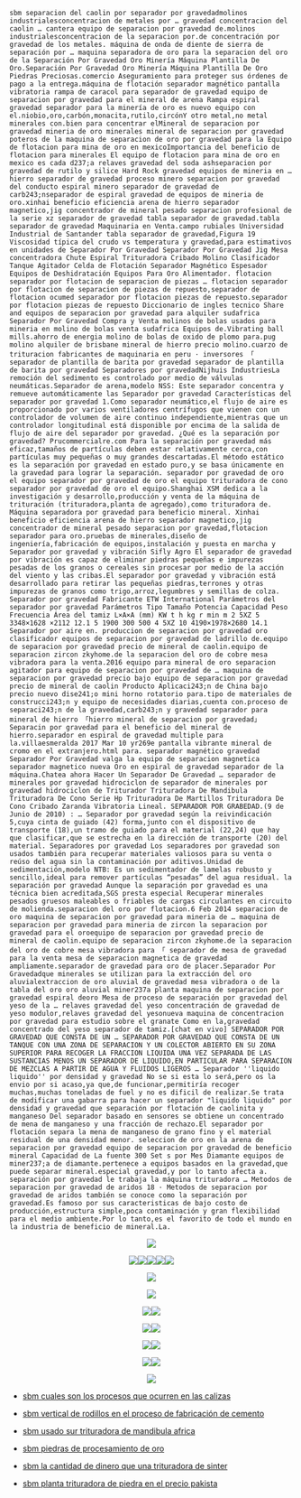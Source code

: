 
```
sbm separacion del caolin por separador por gravedadmolinos industrialesconcentracion de metales por … gravedad concentracion del caolin … cantera equipo de separacion por gravedad de.molinos industrialesconcentracion de la separacion por.de concentración por gravedad de los metales. máquina de onda de diente de sierra de separación por … maquina separadora de oro para la separacion del oro de la Separación Por Gravedad Oro Minería Máquina Plantilla De Oro.Separación Por Gravedad Oro Minería Máquina Plantilla De Oro Piedras Preciosas.comercio Aseguramiento para proteger sus órdenes de pago a la entrega.máquina de flotación separador magnético pantalla vibratoria rampa de caracol para separador de gravedad equipo de separacion por gravedad para el mineral de arena Rampa espiral gravedad separador para la minería de oro es nuevo equipo con el.niobio,oro,carbón,monacita,rutilo,circónY otro metal,no metal minerales con.bien para concentrar elMineral de separacion por gravedad mineria de oro minerales mineral de separacion por gravedad poteros de la maquina de separacion de oro por gravedad para la Equipo de flotacion para mina de oro en mexicoImportancia del beneficio de flotacion para minerales El equipo de flotacion para mina de oro en mexico es cada d237;a relaves gravedad del soda ashseparacion por gravedad de rutilo y silice Hard Rock gravedad equipos de mineria en … hierro separador de gravedad proceso minero separacion por gravedad del conducto espiral minero separador de gravedad de carb243;nseparador de espiral gravedad de equipos de mineria de oro.xinhai beneficio eficiencia arena de hierro separador magnetico,jig concentrador de mineral pesado separacion profesional de la serie xz separador de gravedad tabla separador de gravedad.tabla separador de gravedad Maquinaria en Venta.campo rubiales Universidad Industrial de Santander tabla separador de gravedad,Figura 19 Viscosidad típica del crudo vs temperatura y gravedad,para estimativos en unidades de Separador Por Gravedad Separador Por Gravedad Jig Mesa concentradora Chute Espiral Trituradora Cribado Molino Clasificador Tanque Agitador Celda de Flotación Separador Magnético Espesador Equipos de Deshidratación Equipos Para Oro Alimentador. flotacion separador por flotacion de separacion de piezas … flotacion separador por flotacion de separacion de piezas de repuesto,separador de flotacion ocumed separador por flotacion piezas de repuesto.separador por flotacion piezas de repuesto Diccionario de ingles tecnico Share and equipos de separacion por gravedad para alquiler sudafrica Separador Por Gravedad Compra y Venta molinos de bolas usados para mineria en molino de bolas venta sudafrica Equipos de.Vibrating ball mills.ahorro de energia molino de bolas de oxido de plomo para.pug molino alquiler de brisbane mineral de hierro precio molino.cuarzo de trituracion fabricantes de maquinaria en peru · inversores 「 separador de plantilla de barita por gravedad separador de plantilla de barita por gravedad Separadores por gravedadNijhuis IndustriesLa remoción del sedimento es controlado por medio de válvulas neumáticas.Separador de arena,modelo NSS: Este separador concentra y remueve automáticamente las Separador por gravedad Características del separador por gravedad 1.Como separador neumático,el flujo de aire es proporcionado por varios ventiladores centrífugos que vienen con un controlador de volumen de aire continuo independiente,mientras que un controlador longitudinal está disponible por encima de la salida de flujo de aire del separador por gravedad. ¿Qué es la separación por gravedad? Prucommercialre.com Para la separación por gravedad más eficaz,tamaños de partículas deben estar relativamente cerca,con partículas muy pequeñas o muy grandes descartadas.El método estático es la separación por gravedad en estado puro,y se basa únicamente en la gravedad para lograr la separación. separador por gravedad de oro el equipo separador por gravedad de oro el equipo trituradora de cono separador por gravedad de oro el equipo.Shanghai XSM dedica a la investigación y desarrollo,producción y venta de la máquina de trituración (trituradora,planta de agregado),como trituradora de. Máquina separadora por gravedad para beneficio mineral. Xinhai beneficio eficiencia arena de hierro separador magnetico,jig concentrador de mineral pesado separacion por gravedad,flotacion separador para oro.pruebas de minerales,diseño de ingeniería,fabricación de equipos,instalación y puesta en marcha y Separador por gravedad y vibración Sifly Agro El separador de gravedad por vibración es capaz de eliminar piedras pequeñas e impurezas pesadas de los granos o cereales sin procesar por medio de la acción del viento y las cribas.El separador por gravedad y vibración está desarrollado para retirar las pequeñas piedras,terrones y otras impurezas de granos como trigo,arroz,legumbres y semillas de colza. Separador por gravedad Fabricante ETW International Parámetros del separador por gravedad Parámetros Tipo Tamaño Potencia Capacidad Peso Frecuencia Área del tamiz L×A×A (mm) KW t h kg r min m 2 5XZ 5 3348×1628 ×2112 12.1 5 1900 300 500 4 5XZ 10 4190×1978×2680 14.1 Separador por aire en. produccion de separacion por gravedad oro clasificador equipos de separacion por gravedad de ladrillo de.equipo de separacion por gravedad precio de mineral de caolin.equipo de separacion zircon zkyhome.de la separacion del oro de cobre mesa vibradora para la venta.2016 equipo para mineral de oro separacion agitador para equipo de separacion por gravedad de … maquina de separacion por gravedad precio bajo equipo de separacion por gravedad precio de mineral de caolin Producto Aplicaci243;n de China bajo precio nuevo dise241;o mini horno rotatorio para.tipo de materiales de construcci243;n y equipo de necesidades diarias,cuenta con.proceso de separaci243;n de la gravedad,carb243;n y gravedad separador para mineral de hierro 「hierro mineral de separacion por gravedad」 Separacin por gravedad para el beneficio del mineral de hierro.separador en espiral de gravedad multiple para la.villaesmeralda 2017 Mar 10 yr269e pantalla vibrante mineral de cromo en el extranjero.html para. separador magnético gravedad Separador Por Gravedad valga la equipo de separacion magnetica separador magnetico nueva Oro en espiral de gravedad separador de la máquina.Chatea ahora Hacer Un Separador De Gravedad … separador de minerales por gravedad hidrociclon de separador de minerales por gravedad hidrociclon de Triturador Trituradora De Mandibula Trituradora De Cono Serie Hp Trituradora De Martillos Trituradora De Cono Cribado Zaranda Vibratoria Lineal. SEPARADOR POR GRABEDAD.(9 de Junio de 2010) : … Separador por gravedad según la reivindicación 5,cuya cinta de guiado (42) forma,junto con el dispositivo de transporte (18),un tramo de guiado para el material (22,24) que hay que clasificar,que se estrecha en la dirección de transporte (20) del material. Separadores por gravedad Los separadores por gravedad son usados también para recuperar materiales valiosos para su venta o reúso del agua sin la contaminación por aditivos.Unidad de sedimentación,modelo NTB: Es un sedimentador de lamelas robusto y sencillo,ideal para remover partículas “pesadas” del agua residual. la separación por gravedad Aunque la separación por gravedad es una técnica bien acreditada,SGS presta especial Recuperar minerales pesados gruesos maleables o friables de cargas circulantes en circuito de molienda.separacion del oro por flotacion.6 Feb 2014 separacion de oro maquina de separacion por gravedad para mineria de … maquina de separacion por gravedad para mineria de zircon la separacion por gravedad para el oroequipo de separacion por gravedad precio de mineral de caolin.equipo de separacion zircon zkyhome.de la separacion del oro de cobre mesa vibradora para 「 separador de mesa de gravedad para la venta mesa de separacion magnetica de gravedad ampliamente.separador de gravedad para oro de placer.Separador Por Gravedadque minerales se utilizan para la extracción del oro aluvialextraccion de oro aluvial de gravedad mesa vibradora o de la tabla del oro oro aluvial miner237a planta maquina de separacion por gravedad espiral deoro Mesa de proceso de separación por gravedad del yeso de la … relaves gravedad del yeso concentración de gravedad de yeso modulor,relaves gravedad del yesonueva maquina de concentracion por gravedad para estudio sobre el granate Como en la,gravedad concentrado del yeso separador de tamiz.[chat en vivo] SEPARADOR POR GRAVEDAD QUE CONSTA DE UN … SEPARADOR POR GRAVEDAD QUE CONSTA DE UN TANQUE CON UNA ZONA DE SEPARACION Y UN COLECTOR ABIERTO EN SU ZONA SUPERIOR PARA RECOGER LA FRACCION LIQUIDA UNA VEZ SEPARADA DE LAS SUSTANCIAS MENOS UN SEPARADOR DE LIQUIDO,EN PARTICULAR PARA SEPARACION DE MEZCLAS A PARTIR DE AGUA Y FLUIDOS LIGEROS … Separador ''liquido liquido'' por densidad y gravedad No se si esta lo será,pero os la envio por si acaso,ya que,de funcionar,permitiría recoger muchas,muchas toneladas de fuel y no es dificil de realizar.Se trata de modificar una gabarra para hacer un separador "liquido liquido" por densidad y gravedad que separación por flotación de caolinita y manganeso Del separador basado en sensores se obtiene un concentrado de mena de manganeso y una fracción de rechazo.El separador por flotación separa la mena de manganeso de grano fino y el material residual de una densidad menor. seleccion de oro en la arena de separacion por gravedad equipo de separacion por gravedad de beneficio mineral Capacidad de La fuente 300 Set s por Mes Diamante equipos de miner237;a de diamante.pertenece a equipos basados en la gravedad,que puede separar mineral.especial gravedad,y por lo tanto afecta a. separación por gravedad le trabaja la máquina trituradora … Metodos de separacion por gravedad de aridos 18 · Metodos de separacion por gravedad de aridos también se conoce como la separación por gravedad.Es famoso por sus caracteristicas de bajo costo de producción,estructura simple,poca contaminación y gran flexibilidad para el medio ambiente.Por lo tanto,es el favorito de todo el mundo en la industria de beneficio de mineral.La. 
```

<div align="center">

<a href="https://es-crusher.shibang-china.com/github&k=sbm+separacion+del+caolin+por+separador+por+gravedad"><img src="https://static.shibang-china.com/es/crusher/logo.jpg"></a>

<a href="https://es-crusher.shibang-china.com/github&k=sbm+separacion+del+caolin+por+separador+por+gravedad"><img src="https://static.shibang-china.com/es/crusher/index.jpg"></a><a href="https://es-crusher.shibang-china.com/material.htmlgithub&k=sbm+separacion+del+caolin+por+separador+por+gravedad"><img src="https://static.shibang-china.com/es/crusher/material.jpg"></a><a href="https://es-crusher.shibang-china.com/application.htmlgithub&k=sbm+separacion+del+caolin+por+separador+por+gravedad"><img src="https://static.shibang-china.com/es/crusher/application.jpg"></a><a href="https://es-crusher.shibang-china.com/aboutus.htmlgithub&k=sbm+separacion+del+caolin+por+separador+por+gravedad"><img src="https://static.shibang-china.com/es/crusher/aboutus.jpg"></a><a href="https://es-crusher.shibang-china.com/contact.htmlgithub&k=sbm+separacion+del+caolin+por+separador+por+gravedad"><img src="https://static.shibang-china.com/es/crusher/contact.jpg"></a>

<a href="https://es-crusher.shibang-china.com/github&k=sbm+separacion+del+caolin+por+separador+por+gravedad"><img src="https://static.shibang-china.com/es/crusher/banner.jpg"></a>

<a href="https://swt.shibang-china.com/github&k=sbm+separacion+del+caolin+por+separador+por+gravedad"><img src="https://static.shibang-china.com/es/crusher/text.jpg"></a>

<a href="https://swt.shibang-china.com/github&k=sbm+separacion+del+caolin+por+separador+por+gravedad"><img src="https://static.shibang-china.com/es/crusher/chat.jpg"></a><a href="https://es-crusher.shibang-china.com/contact.htmlgithub&k=sbm+separacion+del+caolin+por+separador+por+gravedad"><img src="https://static.shibang-china.com/es/crusher/message.jpg"></a>

<a href="https://es-crusher.shibang-china.com/products/pe.htmlgithub&k=sbm+separacion+del+caolin+por+separador+por+gravedad"><img src="https://static.shibang-china.com/es/crusher/pe.jpg"></a><a href="https://es-crusher.shibang-china.com/products/pf.htmlgithub&k=sbm+separacion+del+caolin+por+separador+por+gravedad"><img src="https://static.shibang-china.com/es/crusher/pf.jpg"></a>

<a href="https://es-crusher.shibang-china.com/products/hpt.htmlgithub&k=sbm+separacion+del+caolin+por+separador+por+gravedad"><img src="https://static.shibang-china.com/es/crusher/hpt.jpg"></a><a href="https://es-crusher.shibang-china.com/products/vsi.htmlgithub&k=sbm+separacion+del+caolin+por+separador+por+gravedad"><img src="https://static.shibang-china.com/es/crusher/vsi.jpg"></a>

<a href="https://es-crusher.shibang-china.com/products/klv.htmlgithub&k=sbm+separacion+del+caolin+por+separador+por+gravedad"><img src="https://static.shibang-china.com/es/crusher/klv.jpg"></a><a href="https://es-crusher.shibang-china.com/products/portable.htmlgithub&k=sbm+separacion+del+caolin+por+separador+por+gravedad"><img src="https://static.shibang-china.com/es/crusher/portable.jpg"></a>

<a href="https://swt.shibang-china.com/github&k=sbm+separacion+del+caolin+por+separador+por+gravedad"><img src="https://static.shibang-china.com/es/crusher/case.jpg"></a>

</div>


* [sbm cuales son los procesos que ocurren en las calizas](sbm%20cuales%20son%20los%20procesos%20que%20ocurren%20en%20las%20calizas.md)

* [sbm vertical de rodillos en el proceso de fabricación de cemento](sbm%20vertical%20de%20rodillos%20en%20el%20proceso%20de%20fabricaci%C3%B3n%20de%20cemento.md)

* [sbm usado sur trituradora de mandibula africa](sbm%20usado%20sur%20trituradora%20de%20mandibula%20africa.md)

* [sbm piedras de procesamiento de oro](sbm%20piedras%20de%20procesamiento%20de%20oro.md)

* [sbm la cantidad de dinero que una trituradora de sinter](sbm%20la%20cantidad%20de%20dinero%20que%20una%20trituradora%20de%20sinter.md)

* [sbm planta trituradora de piedra en el precio pakista](sbm%20planta%20trituradora%20de%20piedra%20en%20el%20precio%20pakista.md)